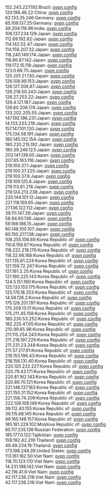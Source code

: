 152.243.227.192:Brazil: [ovpn config](vpn/152_243_227_192.ovpn)  
120.198.46.22:China: [ovpn config](vpn/120_198_46_22.ovpn)  
62.133.35.246:Germany: [ovpn config](vpn/62_133_35_246.ovpn)  
65.109.137.25:Germany: [ovpn config](vpn/65_109_137_25.ovpn)  
49.204.116.96:India: [ovpn config](vpn/49_204_116_96.ovpn)  
106.137.234.129:Japan: [ovpn config](vpn/106_137_234_129.ovpn)  
112.69.192.82:Japan: [ovpn config](vpn/112_69_192_82.ovpn)  
114.142.52.47:Japan: [ovpn config](vpn/114_142_52_47.ovpn)  
114.158.207.32:Japan: [ovpn config](vpn/114_158_207_32.ovpn)  
118.240.149.174:Japan: [ovpn config](vpn/118_240_149_174.ovpn)  
118.86.87.142:Japan: [ovpn config](vpn/118_86_87_142.ovpn)  
119.172.15.118:Japan: [ovpn config](vpn/119_172_15_118.ovpn)  
123.0.69.75:Japan: [ovpn config](vpn/123_0_69_75.ovpn)  
125.201.21.130:Japan: [ovpn config](vpn/125_201_21_130.ovpn)  
126.108.99.153:Japan: [ovpn config](vpn/126_108_99_153.ovpn)  
126.127.206.87:Japan: [ovpn config](vpn/126_127_206_87.ovpn)  
126.218.50.243:Japan: [ovpn config](vpn/126_218_50_243.ovpn)  
126.27.253.22:Japan: [ovpn config](vpn/126_27_253_22.ovpn)  
126.4.121.187:Japan: [ovpn config](vpn/126_4_121_187.ovpn)  
126.60.206.174:Japan: [ovpn config](vpn/126_60_206_174.ovpn)  
133.202.205.55:Japan: [ovpn config](vpn/133_202_205_55.ovpn)  
147.192.196.231:Japan: [ovpn config](vpn/147_192_196_231.ovpn)  
14.133.233.219:Japan: [ovpn config](vpn/14_133_233_219.ovpn)  
157.147.101.120:Japan: [ovpn config](vpn/157_147_101_120.ovpn)  
175.134.58.191:Japan: [ovpn config](vpn/175_134_58_191.ovpn)  
180.145.132.154:Japan: [ovpn config](vpn/180_145_132_154.ovpn)  
180.220.215.192:Japan: [ovpn config](vpn/180_220_215_192.ovpn)  
180.39.246.123:Japan: [ovpn config](vpn/180_39_246_123.ovpn)  
203.141.139.65:Japan: [ovpn config](vpn/203_141_139_65.ovpn)  
207.65.163.116:Japan: [ovpn config](vpn/207_65_163_116.ovpn)  
219.100.37.1:Japan: [ovpn config](vpn/219_100_37_1.ovpn)  
219.100.37.225:Japan: [ovpn config](vpn/219_100_37_225.ovpn)  
219.100.37.6:Japan: [ovpn config](vpn/219_100_37_6.ovpn)  
219.109.125.6:Japan: [ovpn config](vpn/219_109_125_6.ovpn)  
219.113.61.218:Japan: [ovpn config](vpn/219_113_61_218.ovpn)  
219.124.213.238:Japan: [ovpn config](vpn/219_124_213_238.ovpn)  
220.144.101.12:Japan: [ovpn config](vpn/220_144_101_12.ovpn)  
221.118.159.65:Japan: [ovpn config](vpn/221_118_159_65.ovpn)  
27.136.122.112:Japan: [ovpn config](vpn/27_136_122_112.ovpn)  
39.111.147.26:Japan: [ovpn config](vpn/39_111_147_26.ovpn)  
58.94.60.136:Japan: [ovpn config](vpn/58_94_60_136.ovpn)  
59.169.186.15:Japan: [ovpn config](vpn/59_169_186_15.ovpn)  
60.146.100.107:Japan: [ovpn config](vpn/60_146_100_107.ovpn)  
60.150.217.138:Japan: [ovpn config](vpn/60_150_217_138.ovpn)  
106.255.106.69:Korea Republic of: [ovpn config](vpn/106_255_106_69.ovpn)  
110.8.159.87:Korea Republic of: [ovpn config](vpn/110_8_159_87.ovpn)  
118.222.218.179:Korea Republic of: [ovpn config](vpn/118_222_218_179.ovpn)  
118.32.66.168:Korea Republic of: [ovpn config](vpn/118_32_66_168.ovpn)  
121.135.61.224:Korea Republic of: [ovpn config](vpn/121_135_61_224.ovpn)  
121.159.72.247:Korea Republic of: [ovpn config](vpn/121_159_72_247.ovpn)  
121.161.2.25:Korea Republic of: [ovpn config](vpn/121_161_2_25.ovpn)  
121.190.225.143:Korea Republic of: [ovpn config](vpn/121_190_225_143.ovpn)  
124.5.151.160:Korea Republic of: [ovpn config](vpn/124_5_151_160.ovpn)  
125.133.153.175:Korea Republic of: [ovpn config](vpn/125_133_153_175.ovpn)  
125.176.18.253:Korea Republic of: [ovpn config](vpn/125_176_18_253.ovpn)  
14.58.126.2:Korea Republic of: [ovpn config](vpn/14_58_126_2.ovpn)  
175.126.201.197:Korea Republic of: [ovpn config](vpn/175_126_201_197.ovpn)  
175.209.13.17:Korea Republic of: [ovpn config](vpn/175_209_13_17.ovpn)  
175.211.45.158:Korea Republic of: [ovpn config](vpn/175_211_45_158.ovpn)  
180.230.53.252:Korea Republic of: [ovpn config](vpn/180_230_53_252.ovpn)  
182.225.47.65:Korea Republic of: [ovpn config](vpn/182_225_47_65.ovpn)  
210.99.65.98:Korea Republic of: [ovpn config](vpn/210_99_65_98.ovpn)  
211.115.254.243:Korea Republic of: [ovpn config](vpn/211_115_254_243.ovpn)  
211.218.197.229:Korea Republic of: [ovpn config](vpn/211_218_197_229.ovpn)  
211.231.23.248:Korea Republic of: [ovpn config](vpn/211_231_23_248.ovpn)  
211.57.217.91:Korea Republic of: [ovpn config](vpn/211_57_217_91.ovpn)  
218.153.196.43:Korea Republic of: [ovpn config](vpn/218_153_196_43.ovpn)  
218.156.131.40:Korea Republic of: [ovpn config](vpn/218_156_131_40.ovpn)  
220.120.222.227:Korea Republic of: [ovpn config](vpn/220_120_222_227.ovpn)  
220.79.43.171:Korea Republic of: [ovpn config](vpn/220_79_43_171.ovpn)  
220.81.162.143:Korea Republic of: [ovpn config](vpn/220_81_162_143.ovpn)  
220.89.70.121:Korea Republic of: [ovpn config](vpn/220_89_70_121.ovpn)  
221.146.137.163:Korea Republic of: [ovpn config](vpn/221_146_137_163.ovpn)  
221.150.31.152:Korea Republic of: [ovpn config](vpn/221_150_31_152.ovpn)  
221.158.74.209:Korea Republic of: [ovpn config](vpn/221_158_74_209.ovpn)  
222.108.108.149:Korea Republic of: [ovpn config](vpn/222_108_108_149.ovpn)  
39.112.40.155:Korea Republic of: [ovpn config](vpn/39_112_40_155.ovpn)  
39.115.68.145:Korea Republic of: [ovpn config](vpn/39_115_68_145.ovpn)  
49.165.148.157:Korea Republic of: [ovpn config](vpn/49_165_148_157.ovpn)  
185.181.229.102:Moldova Republic of: [ovpn config](vpn/185_181_229_102.ovpn)  
85.117.235.136:Russian Federation: [ovpn config](vpn/85_117_235_136.ovpn)  
185.177.0.122:Tajikistan: [ovpn config](vpn/185_177_0_122.ovpn)  
159.192.42.219:Thailand: [ovpn config](vpn/159_192_42_219.ovpn)  
49.49.234.19:Thailand: [ovpn config](vpn/49_49_234_19.ovpn)  
173.198.248.39:United States: [ovpn config](vpn/173_198_248_39.ovpn)  
113.161.162.50:Viet Nam: [ovpn config](vpn/113_161_162_50.ovpn)  
118.70.123.170:Viet Nam: [ovpn config](vpn/118_70_123_170.ovpn)  
14.231.198.142:Viet Nam: [ovpn config](vpn/14_231_198_142.ovpn)  
42.116.41.6:Viet Nam: [ovpn config](vpn/42_116_41_6.ovpn)  
42.117.236.218:Viet Nam: [ovpn config](vpn/42_117_236_218.ovpn)  
42.117.236.218:Viet Nam: [ovpn config](vpn/42_117_236_218.ovpn)  
